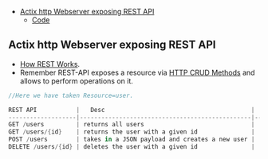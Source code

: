- [Actix http Webserver exposing REST API](#w)
  - [Code](Code)

<a name=w></a>
## Actix http Webserver exposing REST API
- [How REST Works](/Networking/OSI-Layers/Layer-7/WebServer_WebClient_WebService/WebClient_Connecting_WebServer/REST/README.md#how). 
- Remember REST-API exposes a resource via [HTTP CRUD Methods](/Networking/OSI-Layers/Layer-7/Protocols/HTTP/README.md#mea) and allows to perform operations on it. 
```rs
//Here we have taken Resource=user.

REST API           |   Desc                                         |   function
-------------------|------------------------------------------------|-------------------
GET /users         | returns all users                              |   get_users()
GET /users/{id}    | returns the user with a given id               |   get_user_by_id()
POST /users        | takes in a JSON payload and creates a new user |   post_add_user()
DELETE /users/{id} | deletes the user with a given id               |   delete_user()
```
